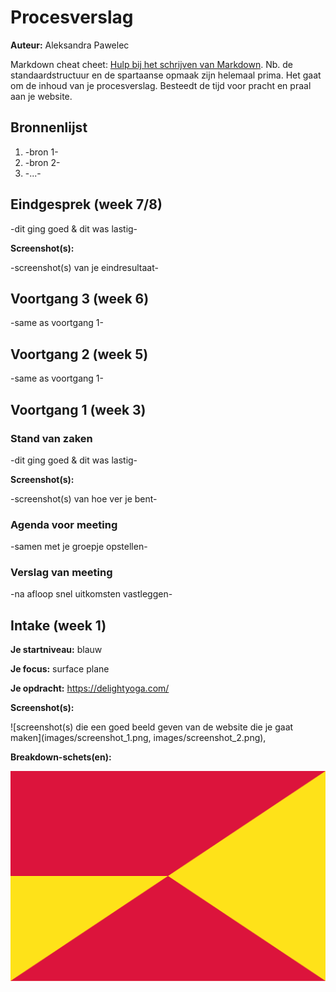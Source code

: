 # Procesverslag
**Auteur:** Aleksandra Pawelec

Markdown cheat cheet: [Hulp bij het schrijven van Markdown](https://github.com/adam-p/markdown-here/wiki/Markdown-Cheatsheet). Nb. de standaardstructuur en de spartaanse opmaak zijn helemaal prima. Het gaat om de inhoud van je procesverslag. Besteedt de tijd voor pracht en praal aan je website.



## Bronnenlijst
1. -bron 1-
2. -bron 2-
3. -...-



## Eindgesprek (week 7/8)

-dit ging goed & dit was lastig-

**Screenshot(s):**

-screenshot(s) van je eindresultaat-



## Voortgang 3 (week 6)

-same as voortgang 1-



## Voortgang 2 (week 5)

-same as voortgang 1-



## Voortgang 1 (week 3)

### Stand van zaken

-dit ging goed & dit was lastig-

**Screenshot(s):**

-screenshot(s) van hoe ver je bent-

### Agenda voor meeting

-samen met je groepje opstellen-

### Verslag van meeting

-na afloop snel uitkomsten vastleggen-



## Intake (week 1)

**Je startniveau:** blauw

**Je focus:** surface plane 

**Je opdracht:** https://delightyoga.com/

**Screenshot(s):**

![screenshot(s) die een goed beeld geven van de website die je gaat maken](images/screenshot_1.png, images/screenshot_2.png),


**Breakdown-schets(en):**

![-voorlopige breakdownschets(en) van een of beide pagina's van de site die je gaat maken-](images/dummy-image.svg)
